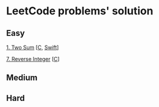 # LeetCode problems' solution

## Easy
[1. Two Sum](https://leetcode.com/problems/two-sum) [[C](./src/1.c), [Swift](./swift/1.swift)]

[7. Reverse Integer](https://leetcode.com/problems/reverse-integer) [[C](./src/7.c)]

## Medium

## Hard